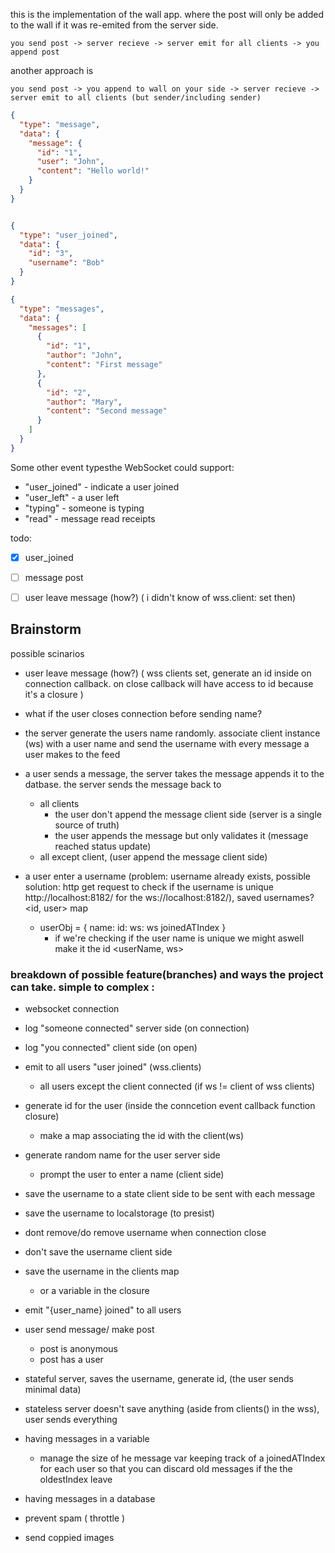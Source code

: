this is the implementation of the wall app. where the post will only be added to the wall if it was re-emited from the server side. 
```
you send post -> server recieve -> server emit for all clients -> you append post
```
another approach is

```
you send post -> you append to wall on your side -> server recieve -> server emit to all clients (but sender/including sender)
```



```json
{
  "type": "message", 
  "data": {
    "message": {
      "id": "1", 
      "user": "John", 
      "content": "Hello world!" 
    } 
  } 
} 


{
  "type": "user_joined", 
  "data": {
    "id": "3",
    "username": "Bob" 
  } 
} 

{
  "type": "messages", 
  "data": {
    "messages": [
      {
        "id": "1", 
        "author": "John", 
        "content": "First message" 
      }, 
      {
        "id": "2", 
        "author": "Mary", 
        "content": "Second message"      
      } 
    ] 
  } 
} 

```


Some other event typesthe WebSocket could support:

- "user_joined" - indicate a user joined 
- "user_left" - a user left
- "typing" - someone is typing 
- "read" - message read receipts

todo:
- [x] user_joined 
- [ ] message post 
- [ ] user leave message (how?) ( i didn't know of wss.client: set then)

  
## Brainstorm 
possible scinarios
- user leave message (how?) ( wss clients set, generate an id inside on connection callback. on close callback will have access to id because it's a closure )
- what if the user closes connection before sending name?
- the server generate the users name randomly. associate client instance (ws) with a user name and send the username with every message a user makes to the feed
- a user sends a message, the server takes the message appends it to the datbase. the server sends the message back to 
  - all clients 
    - the user don't append the message client side (server is a single source of truth)
    - the user appends the message but only validates it (message reached status update)
  - all except client, (user append the message client side)

- a user enter a username (problem: username already exists, possible solution: http get request to check if the username is unique http://localhost:8182/ for the ws://localhost:8182/), saved usernames? <id, user> map
  - userObj = {
    name:
    id: 
    ws: ws
    joinedATIndex
  }
    - if we're checking if the user name is unique we might aswell make it the id <userName, ws>


### breakdown of possible feature(branches) and ways the project can take. simple to complex :
- websocket connection
- log "someone connected" server side (on connection)
- log "you connected" client side (on open)
- emit to all users "user joined"  (wss.clients)
  - all users except the client connected (if ws != client of wss clients)
- generate id for the user (inside the conncetion event callback function closure)
  - make a map associating the id with the client(ws)

- generate random name for the user server side
  - prompt the user to enter a name (client side)


- save the username to a state client side to be sent with each message
- save the username to localstorage (to presist)
- dont remove/do remove username when connection close
  

- don't save the username client side 
- save the username in the clients map 
    - or a variable in the closure

- emit "{user_name} joined" to all users

- user send message/ make post
  - post is anonymous 
  - post has a user

- stateful server, saves the username, generate id, (the user sends minimal data)
- stateless server doesn't save anything (aside from clients() in the wss), user sends everything

- having messages in a variable
  - manage the size of he message var keeping track of a joinedATIndex for each user so that you can discard old messages if the the oldestIndex leave
- having messages in a database

- prevent spam ( throttle )

- send coppied images